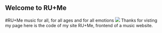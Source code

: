 ## Welcome to RU+Me
#RU+Me music for all, for all ages and for all emotions
<img src="https://drive.google.com/uc?id=17ggmAUQ66_FQqczzzGlZW0B_KU11DqsL">
Thanks for visting my page here is the code of my site RU+Me, frontend of a music website.


